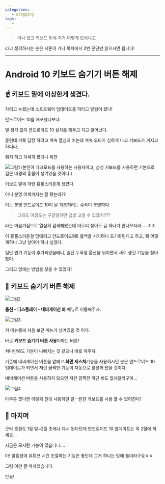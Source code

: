 ```yaml
---
categories: 
   - Blogging
tags:
   - 
---
```

> 아니 됐고 키보드 밑에 저거 어떻게 없애냐고

라고 생각하시는 분은 서론이 기니 목차에서 2번 문단만 읽으시면 됩니다!

- - - 


# Android 10 키보드 숨기기 버튼 해제

## ☝ 키보드 밑에 이상한게 생겼다.

자려고 누웠는데 소프트웨어 업데이트를 하라고 알람이 왔다!

안드로이드 10을 배포했나보다.

별 생각 없이 안드로이드 10 설치를 해두고 자고 일어났다.

졸린데 카톡 답장 하려고 계속 열심히 치는데 계속 오타가 심하게 나고 키보드가 꺼지고 하더라;

뭐지 하고 자세히 봤더니 짜잔

![그림1](https://github.com/donggi9313/donggi9313.github.io/blob/master/assets/image/20200111/20200110_111040.jpg?raw=true)
(본인이 다크모드를 사용하는 사용자이고, 삼성 키보드를 사용하면 기본으로 검은 배경의 흉물이 생겨있을 것이다.)

키보드 밑에 저런 흉물스러운게 생겼다.

아니 분명 어제까지는 잘 됐는데??

이는 분명 안드로이드 10이 날 괴롭히려는 수작이 분명하다.

> 그래도 이정도는 구글링하면 금방 고칠 수 있겠지???

라는 마음가짐으로 열심히 검색해봤는데 아무리 찾아도 글 하나가 안나오더라.....ㅎㅎ

이 흉물스러운걸 없애려고 안드로이드9로 롤백을 시키려니 초기화된다고 하고, 뭐 어떻게하나 그냥 살아야 하나 싶었다.

일단 뭔가 기능이 추가되었을테니, 일단 무작정 옵션을 뒤지면서 새로 생긴 기능을 찾아봤다.

그리고 없애는 방법을 찾을 수 있었다!


## 🤞 키보드 숨기기 버튼 해제

![그림2](https://github.com/donggi9313/donggi9313.github.io/blob/master/assets/image/20200111/Screenshot_20200110-110957_Settings.jpg?raw=true)

**옵션 - 디스플레이 - 네비게이션 바** 메뉴로 이동해주자.


![그림3](https://github.com/donggi9313/donggi9313.github.io/blob/master/assets/image/20200111/20200110_111051.jpg?raw=true)

저 메뉴중에 처음 보던 메뉴가 생겨있을 것 이다.

바로 **키보드 숨기기 버튼 사용**이라는 버튼!

쳐다만봐도 기분이 나빠지는 것 같으니 바로 꺼주자.

기존에 네비게이션 버튼을 없애고 **화면 제스처**기능을 사용하시던 분은 안드로이드 10 업데이트가 되면서 저런 끔찍한 기능이 자동으로 활성화 됐을 것이다.

네비게이션 버튼을 사용하지 않으면 저런 끔찍한 하단 바도 없애달라구여...

![그림4](https://github.com/donggi9313/donggi9313.github.io/blob/master/assets/image/20200111/20200110_111059.jpg?raw=true)

아무튼 껐다면 이렇게 원래 사용하던 클ㅡ린한 키보드를 사용 할 수 있어진다!

## 🤟 마치며

굿락 호환도 1월 말~2월 초에나 다시 된다던데 안드로이드 10 업데이트는 꼭 2월에 하세요...

지금은 모자란 가능이 많습니다....

아! 알림창에 유튜브 시간 조절하는 기능은 좋던데 그거 하나는 맘에 들더라구요ㅎㅎ

그럼 이만 글 마치겠습니다.

안뇽!

